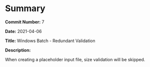 # Summary

**Commit Number:** 7

**Date:** 2021-04-06

**Title:** Windows Batch - Redundant Validation

**Description:**

When creating a placeholder input file, size validation
will be skipped.
